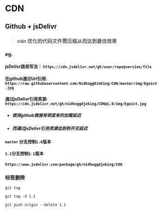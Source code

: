 # CDN

## Github + jsDelivr


> ### cdn 优化的代码文件需压缩从而达到最佳效果


### eg.

#### jsDelivr路径写法： `https://cdn.jsdelivr.net/gh/user/repo@version/file`

#### 在github通过Url引用: `https://raw.githubusercontent.com/NidhoggDJoking/CDN/master/img/Egoist.jpg`


#### 通过jsDelivr引用资源:  `https://cdn.jsdelivr.net/gh/nidhoggdjoking/CDN@1.0/img/Egoist.jpg`



- ##### 使用github链接有明显有的加载延迟

- ##### 而通过jsDelivr引用资源达到秒开无延迟



####  `master` 分支控制`1.0`版本

#### `1.1`分支控制`1.1`版本



#### `https://www.jsdelivr.com/package/gh/nidhoggdjoking/CDN`



### 标签删除

```
git tag

git tag -d 1.1

git push origin --delete 1.1
```